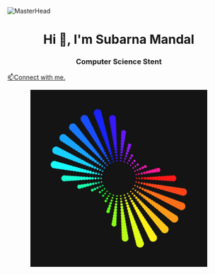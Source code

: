 ![MasterHead](https://www.gifcen.com/wp-content/uploads/2022/07/discord-banner-gif-8.gif)
<h1 align="center">Hi 👋, I'm Subarna Mandal</h1>
<h3 align="center">Computer Science Stent</h3>

<a href="subanramandal17@gmail.com">                              📫Connect with me.</a>
<p align="center">
    <img alt="Coding" width="400" height="400" src="aaa.gif">
  </p>


<p align="left">
</p>
